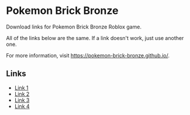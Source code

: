 # Pokemon Brick Bronze
Download links for Pokemon Brick Bronze Roblox game.

All of the links below are the same. If a link doesn't work, just use another one.

For more information, visit https://pokemon-brick-bronze.github.io/.

## Links
- [Link 1](https://pokemon-brick-bronze.github.io/archive/pbb.rbxl)
- [Link 2](https://raw.githubusercontent.com/Pokemon-Brick-Bronze/Archive/master/pbb.rbxl)
- [Link 3](https://anonfiles.com/B19cP0Gcxf/pbb_rbxl)
- [Link 4](https://anonfiles.com/11M9Z9A0x8/pbb_rbxl)
